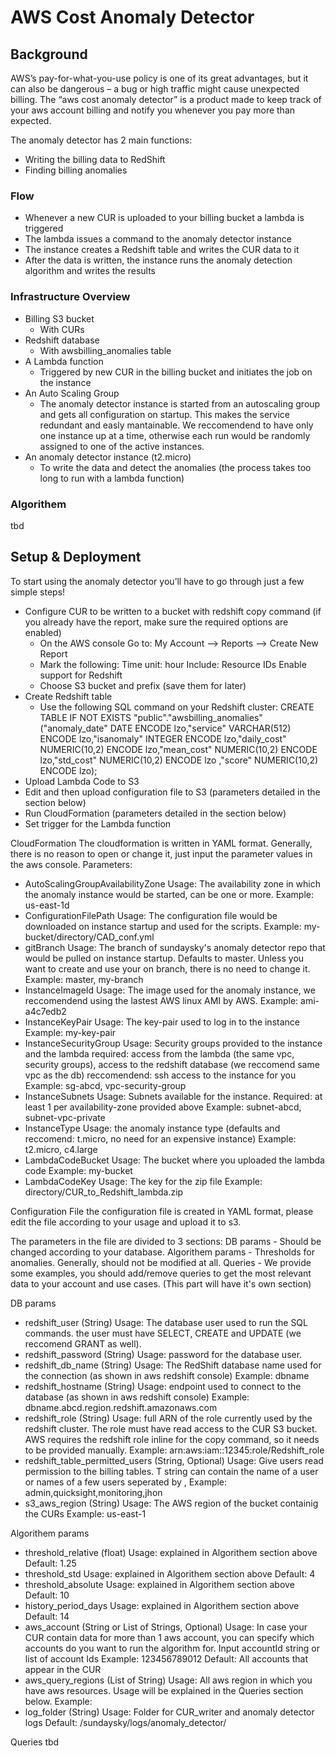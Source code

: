 # AWS Cost Anomaly Detector

## Background
AWS’s pay-for-what-you-use policy is one of its great advantages, but it can also be dangerous – a bug or high traffic might cause unexpected billing.
The “aws cost anomaly detector” is a product made to keep track of your aws account billing and notify you whenever you pay more than expected.

The anomaly detector has 2 main functions:
* Writing the billing data to RedShift
* Finding billing anomalies


### Flow
* Whenever a new CUR is uploaded to your billing bucket a lambda is triggered
* The lambda issues a command to the anomaly detector instance 
* The instance creates a Redshift table and writes the CUR data to it
* After the data is written, the instance runs the anomaly detection algorithm and writes the results


### Infrastructure Overview
* Billing S3 bucket
	* With CURs
* Redshift database
	* With awsbilling_anomalies table
* A Lambda function
	* Triggered by new CUR in the billing bucket and initiates the job on the instance
* An Auto Scaling Group
	* The anomaly detector instance is started from an autoscaling group and gets all configuration on startup.
      This makes the service redundant and easly mantainable.
	  We reccomendend to have only one instance up at a time, otherwise each run would be randomly assigned to one of the active instances.
* An anomaly detector instance (t2.micro)
	* To write the data and detect the anomalies (the process takes too long to run with a lambda function)


### Algorithem
tbd

## Setup & Deployment
To start using the anomaly detector you’ll have to go through just a few simple steps!

* Configure CUR to be written to a bucket with redshift copy command
	(if you already have the report, make sure the required options are enabled)
	* On the AWS console Go to:
		My Account --> Reports --> Create New Report
	* Mark the following:
			Time unit: hour
			Include: Resource IDs
			Enable support for Redshift
	* Choose S3 bucket and prefix (save them for later)
* Create Redshift table
	* Use the following SQL command on your Redshift cluster:
	CREATE TABLE IF NOT EXISTS "public"."awsbilling_anomalies" ("anomaly_date" DATE   ENCODE lzo,"service" VARCHAR(512)   ENCODE lzo,"isanomaly" INTEGER   ENCODE lzo,"daily_cost" NUMERIC(10,2)   ENCODE lzo,"mean_cost" NUMERIC(10,2)   ENCODE lzo,"std_cost" NUMERIC(10,2)   ENCODE lzo	,"score" NUMERIC(10,2)   ENCODE lzo);
* Upload Lambda Code to S3
* Edit and then upload configuration file to S3
  (parameters detailed in the section below)
* Run CloudFormation
  (parameters detailed in the section below)
* Set trigger for the Lambda function


CloudFormation
The cloudformation is written in YAML format.
Generally, there is no reason to open or change it, just input the parameter values in the aws console.
Parameters:
* AutoScalingGroupAvailabilityZone
  Usage: The availability zone in which the anomaly instance would be started, can be one or more.
  Example: us-east-1d
* ConfigurationFilePath
  Usage: The configuration file would be downloaded on instance startup and used for the scripts.
  Example: my-bucket/directory/CAD_conf.yml
* gitBranch
  Usage: The branch of sundaysky's anomaly detector repo that would be pulled on instance startup.
		 Defaults to master. Unless you want to create and use your on branch, there is no need to change it.
  Example: master, my-branch
* InstanceImageId
  Usage: The image used for the anomaly instance, we reccomendend using the lastest AWS linux AMI by AWS.
  Example: ami-a4c7edb2
* InstanceKeyPair
  Usage: The key-pair used to log in to the instance
  Example: my-key-pair
* InstanceSecurityGroup
  Usage: Security groups provided to the instance and the lambda
		 required: access from the lambda (the same vpc, security groups), access to the redshift database (we reccomend same vpc as the db)
		 reccomendend: ssh access to the instance for you
  Example: sg-abcd, vpc-security-group
* InstanceSubnets
  Usage: Subnets available for the instance. 
		 Required: at least 1 per availability-zone provided above
  Example: subnet-abcd, subnet-vpc-private
* InstanceType
  Usage: the anomaly instance type (defaults and reccomend: t.micro, no need for an expensive instance)
  Example: t2.micro, c4.large
* LambdaCodeBucket
  Usage: The bucket where you uploaded the lambda code
  Example: my-bucket
* LambdaCodeKey
  Usage: The key for the zip file
  Example: directory/CUR_to_Redshift_lambda.zip

  
Configuration File
the configuration file is created in YAML format, please edit the file according to your usage and upload it to s3.

The parameters in the file are divided to 3 sections:
	DB params - Should be changed according to your database.
	Algorithem params - Thresholds for anomalies. Generally, should not be modified at all.
	Queries - We provide some examples, you should add/remove queries to get the most relevant data to your account and use cases. (This part will have it's own section)

DB params
* redshift_user (String)
  Usage: The database user used to run the SQL commands. the user must have SELECT, CREATE and UPDATE (we reccomend GRANT as well).
* redshift_password (String)
  Usage: password for the database user.
* redshift_db_name (String)
  Usage: The RedShift database name used for the connection (as shown in aws redshift console)
  Example: dbname
* redshift_hostname (String)
  Usage: endpoint used to connect to the database (as shown in aws redshift console)
  Example: dbname.abcd.region.redshift.amazonaws.com
* redshift_role (String)
  Usage: full ARN of the role currently used by the redshift cluster. The role must have read access to the CUR S3 bucket.
		 AWS requires the redshift role inline for the copy command, so it needs to be provided manually.
  Example: arn:aws:iam::12345:role/Redshift_role
* redshift_table_permitted_users (String, Optional)
  Usage: Give users read permission to the billing tables. T string can contain the name of a user or names of a few users seperated by ,
  Example: admin,quicksight,monitoring,jhon
* s3_aws_region (String)
  Usage: The AWS region of the bucket containig the CURs
  Example: us-east-1

Algorithem params
* threshold_relative (float)
  Usage: explained in Algorithem section above
  Default: 1.25
* threshold_std
  Usage: explained in Algorithem section above
  Default: 4
* threshold_absolute
  Usage: explained in Algorithem section above
  Default: 10
* history_period_days
  Usage: explained in Algorithem section above
  Default: 14 
* aws_account (String or List of Strings, Optional)
  Usage: In case your CUR contain data for more than 1 aws account, you can specify which accounts do you want to run the algorithm for. Input accountId string or list of account Ids
  Example: 123456789012
  Default: All accounts that appear in the CUR
* aws_query_regions (List of String)
  Usage: All aws region in which you have aws resources. Usage will be explained in the Queries section below.
  Example: 
* log_folder (String)
  Usage: Folder for CUR_writer and anomaly detector logs
  Default: /sundaysky/logs/anomaly_detector/

Queries
tbd


